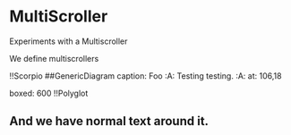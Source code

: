 # MultiScroller

Experiments with a Multiscroller

We define multiscrollers

!!Scorpio
##GenericDiagram
caption: Foo
:A: Testing testing.
:A: at: 106,18

boxed: 600
!!Polyglot
## And we have normal text around it.
